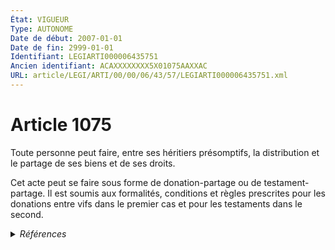 ```yaml
---
État: VIGUEUR
Type: AUTONOME
Date de début: 2007-01-01
Date de fin: 2999-01-01
Identifiant: LEGIARTI000006435751
Ancien identifiant: ACAXXXXXXXX5X01075AAXXAC
URL: article/LEGI/ARTI/00/00/06/43/57/LEGIARTI000006435751.xml
---
```


<h1>Article 1075</h1>

Toute personne peut faire, entre ses héritiers présomptifs, la distribution et
le partage de ses biens et de ses droits.<br />

Cet acte peut se faire sous forme de donation-partage ou de testament-partage.
Il est soumis aux formalités, conditions et règles prescrites pour les donations
entre vifs dans le premier cas et pour les testaments dans le second.


<details>
  <summary><em>Références</em></summary>

  <h2>Articles faisant référence à l'article</h2>
  
  <ul>
    <li>
      <a href="https://legal.tricoteuses.fr//redirection/LEGIARTI000006284843?vers=git&vers=legifrance">LOI n° 2006-728 du 23 juin 2006 portant réforme des successions et des libéralités - article 9 ENTIEREMENT_MODIF</a> MODIFICATION cible
    </li>
    <li>
      <a href="https://legal.tricoteuses.fr//redirection/LEGIARTI000006284855?vers=git&vers=legifrance">LOI n° 2006-728 du 23 juin 2006 portant réforme des successions et des libéralités - article 21 ENTIEREMENT_MODIF</a> MODIFICATION cible
    </li>
    <li>
      <a href="https://legal.tricoteuses.fr//redirection/LEGIARTI000006284856?vers=git&vers=legifrance">LOI n° 2006-728 du 23 juin 2006 portant réforme des successions et des libéralités - article 22 ENTIEREMENT_MODIF</a> MODIFICATION cible
    </li>
  </ul>
  
  <h2>Références faites par l'article</h2>
  
  <ul>
    <li>
      2006-06-23 MODIFICATION source <a href="https://legal.tricoteuses.fr//redirection/LEGIARTI000006284855?vers=git&vers=legifrance">LOI n° 2006-728 du 23 juin 2006 portant réforme des successions et des libéralités - article 21 ENTIEREMENT_MODIF</a>
    </li>
    <li>
      2006-06-23 MODIFICATION source <a href="https://legal.tricoteuses.fr//redirection/LEGIARTI000006284856?vers=git&vers=legifrance">LOI n° 2006-728 du 23 juin 2006 portant réforme des successions et des libéralités - article 22 ENTIEREMENT_MODIF</a>
    </li>
    <li>
      2006-06-23 MODIFICATION source <a href="https://legal.tricoteuses.fr//redirection/LEGIARTI000006284843?vers=git&vers=legifrance">LOI n° 2006-728 du 23 juin 2006 portant réforme des successions et des libéralités - article 9 ENTIEREMENT_MODIF</a>
    </li>
    <li>
      2999-01-01 CITATION cible <a href="https://legal.tricoteuses.fr//redirection/LEGIARTI000006310389?vers=git&vers=legifrance">Code général des impôts - article 790 AUTONOME MODIFIE, en vigueur du 1998-04-22 au 1999-03-31</a>
    </li>
    <li>
      2999-01-01 CITATION cible <a href="https://legal.tricoteuses.fr//redirection/LEGIARTI000006310396?vers=git&vers=legifrance">Code général des impôts - article 790 A AUTONOME MODIFIE, en vigueur du 1989-01-01 au 2002-01-01</a>
    </li>
    <li>
      2999-01-01 CITATION cible <a href="https://legal.tricoteuses.fr//redirection/LEGIARTI000006305450?vers=git&vers=legifrance">Code général des impôts - article 790 B AUTONOME MODIFIE, en vigueur du 1997-04-11 au 2002-01-01</a>
    </li>
    <li>
      2999-01-01 CITATION cible <a href="https://legal.tricoteuses.fr//redirection/LEGIARTI000006435194?vers=git&vers=legifrance">Code civil - article 1075-2 AUTONOME VIGUEUR, en vigueur depuis le 2007-01-01</a>
    </li>
    <li>
      CODIFICATION source Loi 1803-05-03
    </li>
  </ul>
</details>
